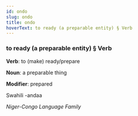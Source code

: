 ```yaml
---
id: ondo
slug: ondo
title: ondo
hoverText: to ready (a preparable entity) § Verb
---
```


### to ready (a preparable entity) § Verb

**Verb**: to (make) ready/prepare

**Noun**: a preparable thing

**Modifier**: prepared

Swahili -andaa 

*Niger-Congo Language Family*